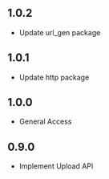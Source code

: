## 1.0.2
- Update url_gen package

## 1.0.1
- Update http package

## 1.0.0
- General Access

## 0.9.0
- Implement Upload API